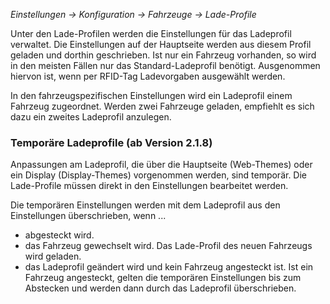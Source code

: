 _Einstellungen -> Konfiguration -> Fahrzeuge -> Lade-Profile_

Unter den Lade-Profilen werden die Einstellungen für das Ladeprofil verwaltet. Die Einstellungen auf der Hauptseite werden aus diesem Profil geladen und dorthin geschrieben. Ist nur ein Fahrzeug vorhanden, so wird in den meisten Fällen nur das Standard-Ladeprofil benötigt. Ausgenommen hiervon ist, wenn per RFID-Tag Ladevorgaben ausgewählt werden.

In den fahrzeugspezifischen Einstellungen wird ein Ladeprofil einem Fahrzeug zugeordnet. Werden zwei Fahrzeuge geladen, empfiehlt es sich dazu ein zweites Ladeprofil anzulegen.

### Temporäre Ladeprofile (ab Version 2.1.8)

Anpassungen am Ladeprofil, die über die Hauptseite (Web-Themes) oder ein Display (Display-Themes) vorgenommen werden, sind temporär. Die Lade-Profile müssen direkt in den Einstellungen bearbeitet werden.

Die temporären Einstellungen werden mit dem Ladeprofil aus den Einstellungen überschrieben, wenn ...

* abgesteckt wird.
* das Fahrzeug gewechselt wird. Das Lade-Profil des neuen Fahrzeugs wird geladen.
* das Ladeprofil geändert wird und kein Fahrzeug angesteckt ist. Ist ein Fahrzeug angesteckt, gelten die temporären Einstellungen bis zum Abstecken und werden dann durch das Ladeprofil überschrieben.
